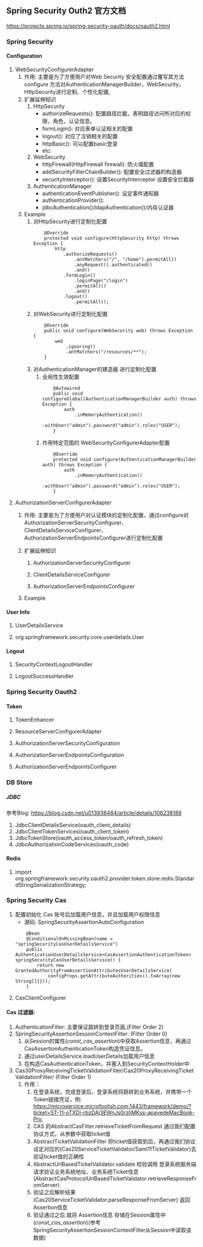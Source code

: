 ## Spring Security Outh2 官方文档
https://projects.spring.io/spring-security-oauth/docs/oauth2.html

### Spring Security 
#### Configuration
1. WebSecurityConfigurerAdapter
    1. 作用: 主要是为了方便用户对Web Security 安全配置通过覆写其方法configure 方法对AuthenticationManagerBuilder，WebSecurity，HttpSecurity进行定制、个性化配置,
    2. 扩展延伸知识
        1. HttpSecurity
            - authorizeRequests(): 配置路径拦截，表明路径访问所对应的权限，角色，认证信息。
            - formLogin(): 对应表单认证相关的配置
            - logout(): 对应了注销相关的配置
            - httpBasic(): 可以配置basic登录
            - etc: 
         2. WebSecurity
            - httpFirewall(HttpFirewall firewall): 防火墙配置
            - addSecurityFilterChainBuilder(): 配置安全过滤器的构造器
            - securityInterceptor(): 设置SecurityInterceptor 设置安全拦截器
        3. AuthenticationManager
            - authenticationEventPublisher(): 设定事件通知器
            - authenticationProvider(): 
            - jdbcAuthentication()/ldapAuthentication()/内存认证器 
    3. Example
        1. 对HttpSecurity进行定制化配置
            ```
                @Override
                protected void configure(HttpSecurity http) throws Exception {
                    http
                       .authorizeRequests()
                           .antMatchers("/", "/home").permitAll()
                           .anyRequest().authenticated()
                           .and()
                       .formLogin()
                           .loginPage("/login")
                           .permitAll()
                           .and()
                       .logout()
                           .permitAll();
            ```
        2. 对WebSecurity进行定制化配置
           ```
               @Override
               public void configure(WebSecurity web) throws Exception {
                   web
                       .ignoring()
                       .antMatchers("/resources/**");
               }
           ```
        3. 对AuthenticationManager的建造器 进行定制化配置
            1. 全局性生效配置
                ```
                    @Autowired
                    public void configureGlobal(AuthenticationManagerBuilder auth) throws Exception {
                        auth
                            .inMemoryAuthentication()
                            .withUser("admin").password("admin").roles("USER");
                    }
                ```
            2. 作用特定范围的 WebSecurityConfigurerAdapter配置
                ```
                    @Override
                    protected void configure(AuthenticationManagerBuilder auth) throws Exception {
                        auth
                            .inMemoryAuthentication()
                            .withUser("admin").password("admin").roles("USER");
                    }
                ```
2. AuthorizationServerConfigurerAdapter
    1. 作用: 主要是为了方便用户对认证模块的定制化配置，通过configure对AuthorizationServerSecurityConfigurer、ClientDetailsServiceConfigurer、AuthorizationServerEndpointsConfigurer进行定制化配置
    2. 扩展延伸知识
        1. AuthorizationServerSecurityConfigurer
           
        2. ClientDetailsServiceConfigurer
           
        3. AuthorizationServerEndpointsConfigurer
            
    3. Example

#### User Info
1. UserDetailsService
    
2. org.springframework.security.core.userdetails.User
    
#### Logout
1. SecurityContextLogoutHandler
    
2. LogoutSuccessHandler
    
### Spring Security Oauth2 
#### Token
1. TokenEnhancer

2. ResourceServerConfigurerAdapter

3. AuthorizationServerSecurityConfiguration

4. AuthorizationServerEndpointsConfiguration

5. AuthorizationServerEndpointsConfigurer
### DB Store 
##### JDBC 
参考Blog: https://blog.csdn.net/u013938484/article/details/106238189
1. JdbcClientDetailsService(oauth_client_details)
2. JdbcClientTokenServices(oauth_client_token)
3. JdbcTokenStore(oauth_access_token/oauth_refresh_token)
4. JdbcAuthorizationCodeServices(oauth_code)

#### Redis
1. import org.springframework.security.oauth2.provider.token.store.redis.StandardStringSerializationStrategy;

### Spring Security Cas
1. 配置初始化 Cas 账号后加载用户信息，并且加载用户权限信息
    - 源码: SpringSecurityAssertionAutoConfiguration 
    ```
        @Bean
        @ConditionalOnMissingBean(name = "springSecurityCasUserDetailsService")
        public AuthenticationUserDetailsService<CasAssertionAuthenticationToken> springSecurityCasUserDetailsService() {
            return new GrantedAuthorityFromAssertionAttributesUserDetailsService(
                configProps.getAttributeAuthorities().toArray(new String[]{}));
        }
    ```
2. CasClientConfigurer

#### Cas 过滤器: 
1. AuthenticationFilter: 主要保证跳转到登录页面,(Filter Order 2)
2. SpringSecurityAssertionSessionContextFilter: (Filter Order 0)
    1. 从Session的属性(_const_cas_assertion_)中获取Assertion信息，再通过CasAssertionAuthenticationToken构造凭证信息。
    2. 通过userDetailsService.loadUserDetails加载用户信息
    3. 在构造CasAuthenticationToken，并塞入到SecurityContextHolder中
3. Cas30ProxyReceivingTicketValidationFilter/Cas20ProxyReceivingTicketValidationFilter/ (Filter Order 1)
    1. 作用：
        1. 在登录系统，完成登录后，登录系统将跳转到业务系统，并携带一个Token链接凭证，例: https://microservice.microfoolish.com:1443/framework/demo/?ticket=ST-11-oTXDi-rbzDAj3EWnJs0rzliMKss-apayedeMacBook-Pro,
        2. CAS 的AbstractCasFilter.retrieveTicketFromRequest 通过我们配置协议方式，从参数中获取ticket值
        3. AbstractTicketValidationFilter 将ticket值获取到后，再通过我们协议设定对应的(Cas20ServiceTicketValidator/Saml11TicketValidator)去验证ticket值的正确性
        4. AbstractUrlBasedTicketValidator.validate 校验调用 登录系统服务端请求验证业务系统地址、业务系统Ticket信息 (AbstractCasProtocolUrlBasedTicketValidator.retrieveResponseFromServer)
        5. 验证之后解析结果(Cas20ServiceTicketValidator.parseResponseFromServer) 返回 Assertion信息
        6. 验证通过之后 就将 Assertion信息 存储在Session属性中(_const_cas_assertion_)(参考SpringSecurityAssertionSessionContextFilter从Session中读取该数据)
